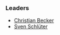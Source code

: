 ### Leaders
* [Christian Becker](mailto:christian.becker@owasp.org)
* [Sven Schlüter](mailto:sven.schlueter@owasp.org)
